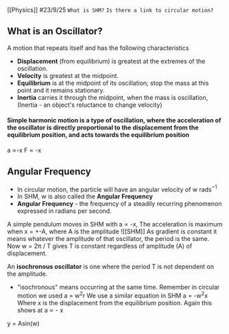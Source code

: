 [[Physics]]
#23/9/25
`What is SHM?`
`Is there a link to circular motion?`
## What is an Oscillator?
A motion that repeats itself and has the following characteristics
- **Displacement** (from equilibrium) is greatest at the extremes of the oscillation.
- **Velocity** is greatest at the midpoint.
- **Equilibrium** is at the midpoint of its oscillation; stop the mass at this point and it remains stationary.
- **Inertia** carries it through the midpoint, when the mass is oscillation,
(Inertia - an object's reluctance to change velocity)
#### Simple harmonic motion is a type of oscillation, where the acceleration of the oscillator is directly proportional to the displacement from the equilibrium position, and acts towards the equilibrium position

a ∝-x
F ∝ -x

## Angular Frequency
- In circular motion, the particle will have an angular velocity of w rads$^{-1}$
- In SHM, w is also called the **Angular Frequency**
- **Angular Frequency** - the frequency of a steadily recurring phenomenon expressed in radians per second.

A simple pendulum moves in SHM with a ∝ -x,
The acceleration is maximum when x = +-A,
where A is the amplitude
![[SHM]]
As gradient is constant it means whatever the amplitude of that oscillator, the period is the same.
Now w = 2π / T gives T is constant regardless of amplitude (A) of displacement.

An **isochronous oscillator** is one where the period T is not dependent on the amplitude.
- "isochronous" means occurring at the same time.
Remember in circular motion we used a = w$^2$r
We use a similar equation in SHM
a = -w$^2$x
Where x is the displacement from the equilibrium position.
Again this shows at a ∝ - x

y = Asin(w)
